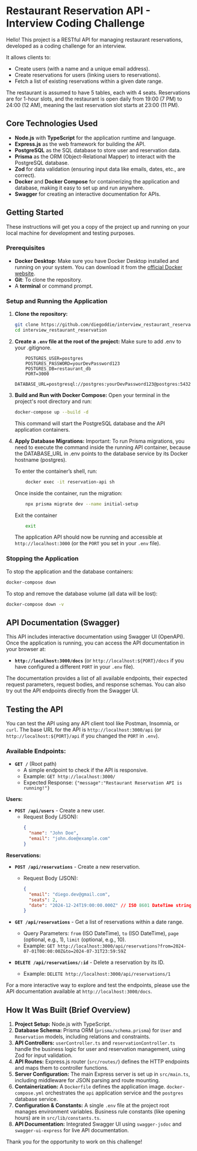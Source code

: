 # Restaurant Reservation API - Interview Coding Challenge

Hello! This project is a RESTful API for managing restaurant reservations, developed as a coding challenge for an interview.

It allows clients to:
*   Create users (with a name and a unique email address).
*   Create reservations for users (linking users to reservations).
*   Fetch a list of existing reservations within a given date range.

The restaurant is assumed to have 5 tables, each with 4 seats. Reservations are for 1-hour slots, and the restaurant is open daily from 19:00 (7 PM) to 24:00 (12 AM), meaning the last reservation slot starts at 23:00 (11 PM).

## Core Technologies Used

*   **Node.js** with **TypeScript** for the application runtime and language.
*   **Express.js** as the web framework for building the API.
*   **PostgreSQL** as the SQL database to store user and reservation data.
*   **Prisma** as the ORM (Object-Relational Mapper) to interact with the PostgreSQL database.
*   **Zod** for data validation (ensuring input data like emails, dates, etc., are correct).
*   **Docker** and **Docker Compose** for containerizing the application and database, making it easy to set up and run anywhere.
*   **Swagger** for creating an interactive documentation for APIs.

## Getting Started

These instructions will get you a copy of the project up and running on your local machine for development and testing purposes.

### Prerequisites

*   **Docker Desktop**: Make sure you have Docker Desktop installed and running on your system. You can download it from the [official Docker website](https://www.docker.com/products/docker-desktop/).
*   **Git**: To clone the repository.
*   A **terminal** or command prompt.

### Setup and Running the Application

1.  **Clone the repository:**
    ```bash
    git clone https://github.com/diegoddie/interview_restaurant_reservation.git
    cd interview_restaurant_reservation
    ```

2.  **Create a `.env` file at the root of the project:**
     Make sure to add .env to your .gitignore.

    ```env
        POSTGRES_USER=postgres
        POSTGRES_PASSWORD=yourDevPassword123
        POSTGRES_DB=restaurant_db
        PORT=3000
        DATABASE_URL=postgresql://postgres:yourDevPassword123@postgres:5432/restaurant_db+
    ```


3.  **Build and Run with Docker Compose:**
    Open your terminal in the project's root directory and run:
    ```bash
    docker-compose up --build -d
    ```

    This command will start the PostgreSQL database and the API application containers.

4.  **Apply Database Migrations:**
    Important: To run Prisma migrations, you need to execute the command inside the running API container, because the DATABASE_URL in .env points to the database service by its Docker hostname (postgres).

    To enter the container’s shell, run:
    ```bash
        docker exec -it reservation-api sh
    ```

    Once inside the container, run the migration:
    ```bash
        npx prisma migrate dev --name initial-setup
    ```

    Exit the container
    ```bash
        exit
    ```

    The application API should now be running and accessible at `http://localhost:3000` (or the `PORT` you set in your `.env` file).

### Stopping the Application

To stop the application and the database containers:
```bash
docker-compose down
```
To stop and remove the database volume (all data will be lost):
```bash
docker-compose down -v
```

## API Documentation (Swagger)

This API includes interactive documentation using Swagger UI (OpenAPI). Once the application is running, you can access the API documentation in your browser at:

*   **`http://localhost:3000/docs`** (or `http://localhost:${PORT}/docs` if you have configured a different `PORT` in your `.env` file).

The documentation provides a list of all available endpoints, their expected request parameters, request bodies, and response schemas. You can also try out the API endpoints directly from the Swagger UI.

## Testing the API

You can test the API using any API client tool like Postman, Insomnia, or `curl`.
The base URL for the API is `http://localhost:3000/api` (or `http://localhost:${PORT}/api` if you changed the `PORT` in `.env`).

### Available Endpoints:

*   **`GET /`** (Root path)
    *   A simple endpoint to check if the API is responsive.
    *   Example: `GET http://localhost:3000/`
    *   Expected Response: `{"message":"Restaurant Reservation API is running!"}` 

**Users:**

*   **`POST /api/users`** - Create a new user.
    *   Request Body (JSON):
        ```json
        {
          "name": "John Doe",
          "email": "john.doe@example.com"
        }
        ```

**Reservations:**

*   **`POST /api/reservations`** - Create a new reservation.
    *   Request Body (JSON):
        ```json
        {
          "email": "diego.dev@gmail.com",         
          "seats": 2,          
          "date": "2024-12-24T19:00:00.000Z" // ISO 8601 DateTime string (UTC for simplicity)
        }
        ```

*   **`GET /api/reservations`** - Get a list of reservations within a date range.
    *   Query Parameters: `from` (ISO DateTime), `to` (ISO DateTime), `page` (optional, e.g., 1), `limit` (optional, e.g., 10).
    *   Example: `GET http://localhost:3000/api/reservations?from=2024-07-01T00:00:00Z&to=2024-07-31T23:59:59Z`

*   **`DELETE /api/reservations/:id`** - Delete a reservation by its ID.
    *   Example: `DELETE http://localhost:3000/api/reservations/1`

For a more interactive way to explore and test the endpoints, please use the API documentation available at `http://localhost:3000/docs`.

## How It Was Built (Brief Overview)

1.  **Project Setup:** Node.js with TypeScript.
2.  **Database Schema:** Prisma ORM (`prisma/schema.prisma`) for `User` and `Reservation` models, including relations and constraints.
3.  **API Controllers:** `userController.ts` and `reservationController.ts` handle the business logic for user and reservation management, using Zod for input validation.
4.  **API Routes:** Express.js router (`src/routes/`) defines the HTTP endpoints and maps them to controller functions.
5.  **Server Configuration:** The main Express server is set up in `src/main.ts`, including middleware for JSON parsing and route mounting.
6.  **Containerization:** A `Dockerfile` defines the application image. `docker-compose.yml` orchestrates the `api` application service and the `postgres` database service.
7.  **Configuration & Constants:** A single `.env` file at the project root manages environment variables. Business rule constants (like opening hours) are in `src/lib/constants.ts`.
8.  **API Documentation:** Integrated Swagger UI using `swagger-jsdoc` and `swagger-ui-express` for live API documentation.

Thank you for the opportunity to work on this challenge!
